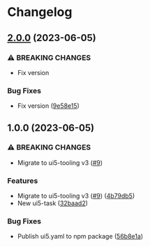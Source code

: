 # Changelog

## [2.0.0](https://github.com/mauriciolauffer/ui5-task-minifier/compare/v1.0.0...v2.0.0) (2023-06-05)


### ⚠ BREAKING CHANGES

* Fix version

### Bug Fixes

* Fix version ([9e58e15](https://github.com/mauriciolauffer/ui5-task-minifier/commit/9e58e15292a9372851b4b95906428dc8e212f04e))

## 1.0.0 (2023-06-05)


### ⚠ BREAKING CHANGES

* Migrate to ui5-tooling v3 ([#9](https://github.com/mauriciolauffer/ui5-task-minifier/issues/9))

### Features

* Migrate to ui5-tooling v3 ([#9](https://github.com/mauriciolauffer/ui5-task-minifier/issues/9)) ([4b79db5](https://github.com/mauriciolauffer/ui5-task-minifier/commit/4b79db54163db24eaf93605e1dc3b74c53efea01))
* New ui5-task ([32baad2](https://github.com/mauriciolauffer/ui5-task-minifier/commit/32baad2381eaf809acb989118b0400fc845cd447))


### Bug Fixes

* Publish ui5.yaml to npm package ([56b8e1a](https://github.com/mauriciolauffer/ui5-task-minifier/commit/56b8e1aee52ae3126c5606283387b78318a69639))
